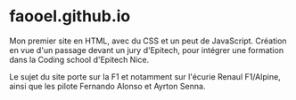 # faooel.github.io

Mon premier site en HTML, avec du CSS et un peut de JavaScript. Création en vue d'un passage devant un jury d'Epitech, pour intégrer une formation dans la Coding school d'Epitech Nice.

Le sujet du site porte sur la F1 et notamment sur l'écurie Renaul F1/Alpine, ainsi que les pilote Fernando Alonso et Ayrton Senna.
